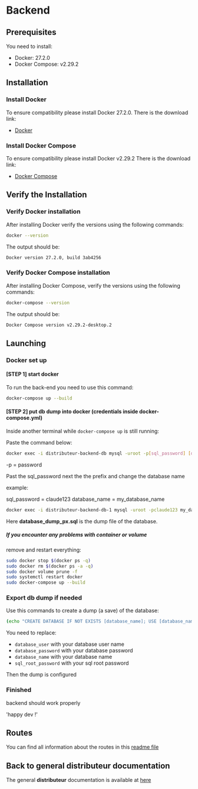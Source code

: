 
# Backend

## Prerequisites

You need to install:

- Docker: 27.2.0
- Docker Compose: v2.29.2

## Installation

### Install Docker

To ensure compatibility please install Docker 27.2.0. There is the download link:

- [Docker](https://www.docker.com/products/docker-desktop)

### Install Docker Compose

To ensure compatibility please install Docker v2.29.2 There is the download link:

- [Docker Compose](https://docs.docker.com/compose/install/)

## Verify the Installation

### Verify Docker installation

After installing Docker verify the versions using the following commands:

```bash
docker --version
```

The output should be:

```bash
Docker version 27.2.0, build 3ab4256
```

### Verify Docker Compose installation

After installing Docker Compose, verify the versions using the following commands:

```bash
docker-compose --version
```

The output should be:

```bash
Docker Compose version v2.29.2-desktop.2
```

## Launching

### Docker set up

#### [STEP 1] start docker

To run the back-end you need to use this command:

```bash
docker-compose up --build
```

#### [STEP 2] put db dump into docker (credentials inside docker-compose.yml)

Inside another terminal while `docker-compose up` is still running:

Paste the command below:

```bash
docker exec -i distributeur-backend-db mysql -uroot -p[sql_password] [database_name] < database_dump_px.sql
```

-p = password

Past the sql_password next the the prefix and change the database name

example:

sql_password = claude123
database_name = my_database_name

```bash
docker exec -i distributeur-backend-db-1 mysql -uroot -pclaude123 my_database_name < database_dump_px.sql
```

Here **database_dump_px.sql** is the dump file of the database.

##### If you encounter any problems with container or volume

remove and restart everything:

```bash
sudo docker stop $(docker ps -q)
sudo docker rm $(docker ps -a -q)
sudo docker volume prune -f
sudo systemctl restart docker
sudo docker-compose up --build
```

### Export db dump if needed

Use this commands to create a dump (a save) of the database:

```bash
(echo "CREATE DATABASE IF NOT EXISTS [database_name]; USE [database_name];" && docker exec -i distributeur-backend-db mysqldump -uroot -p[sql_root_password] --databases [database_name] --add-drop-database && echo "CREATE USER [database_user]@'%' IDENTIFIED BY [database_password]; GRANT ALL PRIVILEGES ON [database_name].* TO [database_user]@'%'; FLUSH PRIVILEGES;") > backup.sql
```

You need to replace:

- `database_user` with your database user name
- `database_password` with your database password
- `database_name` with your database name
- `sql_root_password` with your sql root password

Then the dump is configured

### Finished

backend should work properly

'happy dev !'

## Routes

You can find all information about the routes in this [readme file](routes/Readme.md)

## Back to general **distributeur** documentation

The general **distributeur** documentation is available at [here](../Readme.md)
